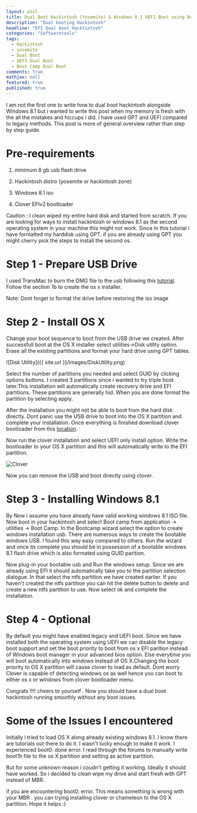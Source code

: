```yaml
---
layout: post
title: Dual Boot Hackintosh (Yosemite) & Windows 8.1 UEFI Boot using Boot Camp
description: "Dual booting Hackintosh"
headline: "EFI Dual boot Hacktintosh"
categories: "Softwaretools"
tags: 
  - Hackintosh
  - yosemite
  - Dual Boot
  - UEFI Dual Boot
  - Boot Camp Dual Boot
comments: true
mathjax: null
featured: true
published: true
---
```


I am not the first one to write how to dual boot hackintosh alongside Windows 8.1 but i wanted to write this post when my memory is fresh with the all the mistakes and hiccups i did. I have used GPT and UEFI compared to legacy methods. This post is more of general overview rather than step by step guide. 


Pre-requirements
================

1) minimum 8 gb usb flash drive 

2) Hackintosh distro (yosemite or hackintosh zone)

3) Windows 8.1 iso 

4) Clover EFIv2 bootloader 

Caution : I clean wiped my entire hard disk and started from scratch. If you are looking for ways to install hackintosh or windows 8.1 as the second operating system in your machine this might not work. Since In this tutorial i have formatted my harddisk using GPT. if you are already using GPT you might cherry pick the steps to install the second os.


Step 1 - Prepare USB Drive 
======

I used TransMac to burn the DMG file to the usb following this [tutorial](http://www.macbreaker.com/2014/11/how-to-install-os-x-yosemite-on-your-pc-with-yosemite-zone.html). Follow the section 1b to create the os x installer.

Note: Dont forget to format the drive before restoring the iso image 

Step 2 - Install OS X
=====================

Change your boot sequence to boot from the USB drive we created. After successfull boot at the OS X installer select utilities->Disk utility option. Erase all the existing partitions and format your hard drive using GPT tables.

![Disk Utility]({{ site.url }}/images/DiskUtility.png)

Select the number of partitions you needed and select GUID by clicking options buttons. I created 3 partitions since i wanted to try triple boot later.This installation will automatically create recovery drive and EFI partitions. These partitions are generally hid. When you are done format the partition by selecting apply. 

After the installation you might not be able to boot from the hard disk directly. Dont panic use the USB drive to boot into the OS X partition and complete your installation. Once everything is finished download clover bootloader from this [location](http://sourceforge.net/projects/cloverefiboot/).

Now run the clover installation and select UEFI only install option. Write the bootloader to your OS X partition and this will automatically write to the EFI partition. 

![Clover]({{site.url}}/images/Clover.png)

Now you can remove the USB and boot directly using clover.


Step 3 - Installing Windows 8.1
===============================

By Now i assume you have already have valid working windows 8.1 ISO file. Now boot in your hackintosh and select Boot camp from application -> utilities -> Boot Camp. In the Bootcamp wizard select the option to create windows installation usb. There are numerous ways to create the bootable windows USB. I found this way easy compared to others. Run the wizard and once its complete you should be in possession of a bootable windows 8.1 flash drive which is also formated using GUID parition.


Now plug-in your bootable usb and Run the windows setup. Since we are already using EFI it should automatically take you to the partition selection dialogue. In that select the ntfs partition we have created earlier. If you haven't created the ntfs partition you can hit the delete button to delete and create a new ntfs partition to use. Now select ok and complete the installation.


Step 4 - Optional 
================

By default you might have enabled legacy and UEFI boot. Since we have installed both the operating system using UEFI we can disable the legacy boot support and set the boot priority to boot from os x EFI parition instead of Windows boot manager in your advanced bios option. Else everytime you will boot automatically into windows instead of OS X.Changing the boot priority to OS X partition will cause clover to load as default. Dont worry Clover is capable of detecting windows os as well hence you can boot to either os x or windows from clover bootloader menu. 

Congrats !!!! cheers to yourself . Now you should have a dual boot hackintosh running smoothly without any boot issues. 


Some of the Issues I encountered 
============================

Initially i tried to load OS X along already existing windows 8.1. I know there are tutorials out there to do it. I wasn't lucky enough to make it work. I experienced boot0: done error. I read through the forums to manually write boot1h file to the os X partition and setting as active partition. 

But for some unknown reason i coudn't getting it working. Ideally it should have worked. So i decided to clean wipe my drive and start fresh with GPT instead of MBR. 

if you are encountering boot0: error. This means something is wrong with your MBR . you can trying installing clover or chameleon to the OS X partition. Hope it helps :)





